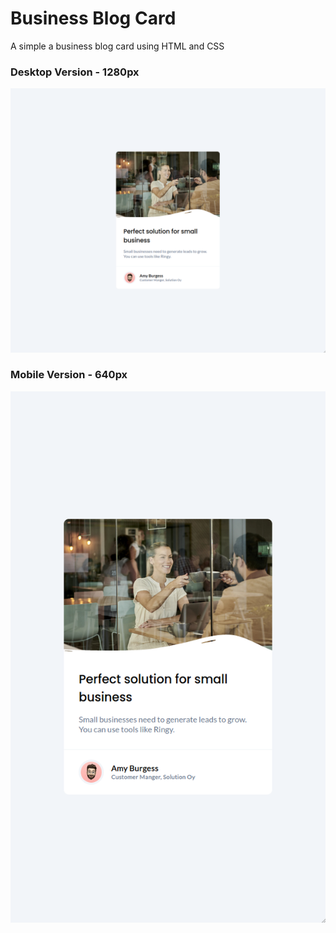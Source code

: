 # Business Blog Card

A simple a business blog card using HTML and CSS

### Desktop Version - 1280px

![Desktop Version](./public/assets/desktop.png)

### Mobile Version - 640px

![Mobile Version](./public/assets/mobile.png)
